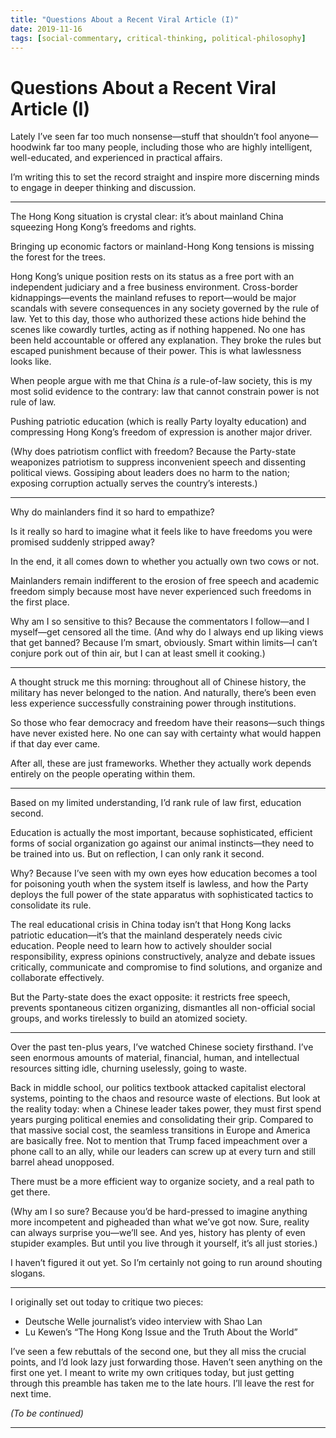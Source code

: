 ```yaml
---
title: "Questions About a Recent Viral Article (I)"
date: 2019-11-16
tags: [social-commentary, critical-thinking, political-philosophy]
---
```


# Questions About a Recent Viral Article (I)


Lately I’ve seen far too much nonsense—stuff that shouldn’t fool anyone—hoodwink far too many people, including those who are highly intelligent, well-educated, and experienced in practical affairs.

I’m writing this to set the record straight and inspire more discerning minds to engage in deeper thinking and discussion.

---

The Hong Kong situation is crystal clear: it’s about mainland China squeezing Hong Kong’s freedoms and rights.

Bringing up economic factors or mainland-Hong Kong tensions is missing the forest for the trees.

Hong Kong’s unique position rests on its status as a free port with an independent judiciary and a free business environment. Cross-border kidnappings—events the mainland refuses to report—would be major scandals with severe consequences in any society governed by the rule of law. Yet to this day, those who authorized these actions hide behind the scenes like cowardly turtles, acting as if nothing happened. No one has been held accountable or offered any explanation. They broke the rules but escaped punishment because of their power. This is what lawlessness looks like.

When people argue with me that China *is* a rule-of-law society, this is my most solid evidence to the contrary: law that cannot constrain power is not rule of law.

Pushing patriotic education (which is really Party loyalty education) and compressing Hong Kong’s freedom of expression is another major driver.

(Why does patriotism conflict with freedom? Because the Party-state weaponizes patriotism to suppress inconvenient speech and dissenting political views. Gossiping about leaders does no harm to the nation; exposing corruption actually serves the country’s interests.)

---

Why do mainlanders find it so hard to empathize?

Is it really so hard to imagine what it feels like to have freedoms you were promised suddenly stripped away?

In the end, it all comes down to whether you actually own two cows or not.

Mainlanders remain indifferent to the erosion of free speech and academic freedom simply because most have never experienced such freedoms in the first place.

Why am I so sensitive to this? Because the commentators I follow—and I myself—get censored all the time. (And why do I always end up liking views that get banned? Because I’m smart, obviously. Smart within limits—I can’t conjure pork out of thin air, but I can at least smell it cooking.)

---

A thought struck me this morning: throughout all of Chinese history, the military has never belonged to the nation. And naturally, there’s been even less experience successfully constraining power through institutions.

So those who fear democracy and freedom have their reasons—such things have never existed here. No one can say with certainty what would happen if that day ever came.

After all, these are just frameworks. Whether they actually work depends entirely on the people operating within them.

---

Based on my limited understanding, I’d rank rule of law first, education second.

Education is actually the most important, because sophisticated, efficient forms of social organization go against our animal instincts—they need to be trained into us. But on reflection, I can only rank it second.

Why? Because I’ve seen with my own eyes how education becomes a tool for poisoning youth when the system itself is lawless, and how the Party deploys the full power of the state apparatus with sophisticated tactics to consolidate its rule.

The real educational crisis in China today isn’t that Hong Kong lacks patriotic education—it’s that the mainland desperately needs civic education. People need to learn how to actively shoulder social responsibility, express opinions constructively, analyze and debate issues critically, communicate and compromise to find solutions, and organize and collaborate effectively.

But the Party-state does the exact opposite: it restricts free speech, prevents spontaneous citizen organizing, dismantles all non-official social groups, and works tirelessly to build an atomized society.

---

Over the past ten-plus years, I’ve watched Chinese society firsthand. I’ve seen enormous amounts of material, financial, human, and intellectual resources sitting idle, churning uselessly, going to waste.

Back in middle school, our politics textbook attacked capitalist electoral systems, pointing to the chaos and resource waste of elections. But look at the reality today: when a Chinese leader takes power, they must first spend years purging political enemies and consolidating their grip. Compared to that massive social cost, the seamless transitions in Europe and America are basically free. Not to mention that Trump faced impeachment over a phone call to an ally, while our leaders can screw up at every turn and still barrel ahead unopposed.

There must be a more efficient way to organize society, and a real path to get there.

(Why am I so sure? Because you’d be hard-pressed to imagine anything more incompetent and pigheaded than what we’ve got now. Sure, reality can always surprise you—we’ll see. And yes, history has plenty of even stupider examples. But until you live through it yourself, it’s all just stories.)

I haven’t figured it out yet. So I’m certainly not going to run around shouting slogans.

---

I originally set out today to critique two pieces:
- Deutsche Welle journalist’s video interview with Shao Lan
- Lu Kewen’s “The Hong Kong Issue and the Truth About the World”

I’ve seen a few rebuttals of the second one, but they all miss the crucial points, and I’d look lazy just forwarding those. Haven’t seen anything on the first one yet. I meant to write my own critiques today, but just getting through this preamble has taken me to the late hours. I’ll leave the rest for next time.

*(To be continued)*

---
